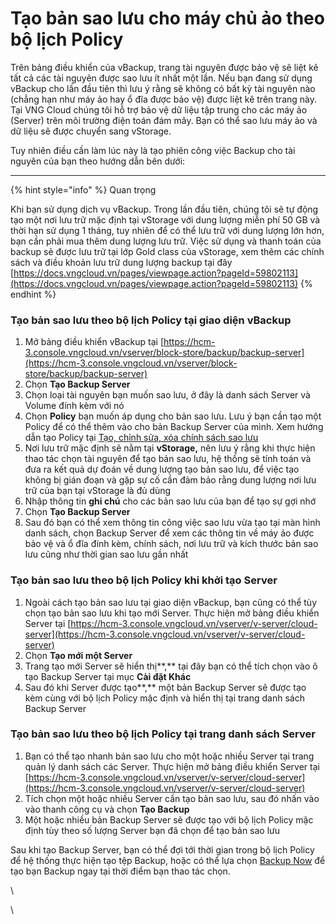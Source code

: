 # Tạo bản sao lưu cho máy chủ ảo theo bộ lịch Policy

Trên bảng điều khiển của vBackup, trang tài nguyên được bảo vệ sẽ liệt kê tất cả các tài nguyên được sao lưu ít nhất một lần. Nếu bạn đang sử dụng vBackup cho lần đầu tiên thì lưu ý rằng sẽ không có bất kỳ tài nguyên nào (chẳng hạn như máy ảo hay ổ đĩa được bảo vệ) được liệt kê trên trang này. Tại VNG Cloud chúng tôi hỗ trợ bảo vệ dữ liệu tập trung cho các máy ảo (Server) trên môi trường điện toán đám mây. Bạn có thể sao lưu máy ảo và dữ liệu sẽ được chuyển sang vStorage.

Tuy nhiên điều cần làm lúc này là tạo phiên công việc Backup cho tài nguyên của bạn theo hướng dẫn bên dưới:

***



{% hint style="info" %}
Quan trọng

Khi bạn sử dụng dịch vụ vBackup. Trong lần đầu tiên, chúng tôi sẽ tự động tạo một nơi lưu trữ mặc định tại vStorage với dung lượng miễn phí 50 GB và thời hạn sử dụng 1 tháng, tuy nhiên để có thể lưu trữ với dung lượng lớn hơn, bạn cần phải mua thêm dung lượng lưu trữ. Việc sử dụng và thanh toán của backup sẽ được lưu trữ tại lớp Gold class của vStorage, xem thêm các chính sách và điều khoản lưu trữ dung lượng backup tại đây [https://docs.vngcloud.vn/pages/viewpage.action?pageId=59802113](https://docs.vngcloud.vn/pages/viewpage.action?pageId=59802113)
{% endhint %}



### **Tạo bản sao lưu theo bộ lịch Policy tại giao diện vBackup** <a href="#taobansaoluuchomaychuaotheobolichpolicy-taobansaoluutheobolichpolicytaigiaodienvbackup" id="taobansaoluuchomaychuaotheobolichpolicy-taobansaoluutheobolichpolicytaigiaodienvbackup"></a>

1. Mở bảng điều khiển vBackup tại [https://hcm-3.console.vngcloud.vn/vserver/block-store/backup/backup-server](https://hcm-3.console.vngcloud.vn/vserver/block-store/backup/backup-server)
2. Chọn **Tạo Backup Server**
3. Chọn loại tài nguyên bạn muốn sao lưu, ở đây là danh sách Server và Volume đính kèm với nó
4. Chọn **Policy** bạn muốn áp dụng cho bản sao lưu. Lưu ý bạn cần tạo một Policy để có thể thêm vào cho bản Backup Server của mình. Xem hướng dẫn tạo Policy tại [Tạo, chỉnh sửa, xóa chính sách sao lưu](chinh-sach-sao-luu/tao-chinh-sua-xoa-chinh-sach-sao-luu.md)
5. Nơi lưu trữ mặc định sẽ nằm tại **vStorage,** nên lưu ý rằng khi thực hiện thao tác chọn tài nguyên để tạo bản sao lưu, hệ thống sẽ tính toán và đưa ra kết quả dự đoán về dung lượng tạo bản sao lưu, để việc tạo không bị gián đoạn và gặp sự cố cần đảm bảo rằng dung lượng nơi lưu trữ của bạn tại vStorage là đủ dùng
6. Nhập thông tin **ghi chú** cho các bản sao lưu của bạn để tạo sự gợi nhớ&#x20;
7. Chọn **Tạo Backup Server**
8. Sau đó bạn có thể xem thông tin công việc sao lưu vừa tạo tại màn hình danh sách, chọn Backup Server để xem các thông tin về máy ảo được bảo vệ và ổ đĩa đính kèm, chính sách, nơi lưu trữ và kích thước bản sao lưu cũng như thời gian sao lưu gần nhất

### **Tạo bản sao lưu theo bộ lịch Policy khi khởi tạo Server** <a href="#taobansaoluuchomaychuaotheobolichpolicy-taobansaoluutheobolichpolicykhikhoitaoserver" id="taobansaoluuchomaychuaotheobolichpolicy-taobansaoluutheobolichpolicykhikhoitaoserver"></a>

1. Ngoài cách tạo bản sao lưu tại giao diện vBackup, bạn cũng có thể tùy chọn tạo bản sao lưu khi tạo mới Server. Thực hiện mở bảng điều khiển Server tại [https://hcm-3.console.vngcloud.vn/vserver/v-server/cloud-server](https://hcm-3.console.vngcloud.vn/vserver/v-server/cloud-server)
2. Chọn **Tạo mới một Server**
3. Trang tạo mới Server sẽ hiển thị**,** tại đây bạn có thể tích chọn vào ô tạo Backup Server tại mục **Cài đặt Khác**
4. Sau đó khi Server được tạo**,** một bản Backup Server sẽ được tạo kèm cùng với bộ lịch Policy mặc định và hiển thị tại trang danh sách Backup Server

### **Tạo bản sao lưu theo bộ lịch Policy tại trang danh sách Server** <a href="#taobansaoluuchomaychuaotheobolichpolicy-taobansaoluutheobolichpolicytaitrangdanhsachserver" id="taobansaoluuchomaychuaotheobolichpolicy-taobansaoluutheobolichpolicytaitrangdanhsachserver"></a>

1. Bạn có thể tạo nhanh bản sao lưu cho một hoặc nhiều Server tại trang quản lý danh sách các Server. Thực hiện mở bảng điều khiển Server tại [https://hcm-3.console.vngcloud.vn/vserver/v-server/cloud-server](https://hcm-3.console.vngcloud.vn/vserver/v-server/cloud-server)
2. Tích chọn một hoặc nhiều Server cần tạo bản sao lưu, sau đó nhấn vào vào thanh công cụ và chọn **Tạo Backup**
3. Một hoặc nhiều bản Backup Server sẽ được tạo với bộ lịch Policy mặc định tùy theo số lượng Server bạn đã chọn để tạo bản sao lưu

Sau khi tạo Backup Server, bạn có thể đợi tới thời gian trong bộ lịch Policy để hệ thống thực hiện tạo tệp Backup, hoặc có thể lựa chọn [Backup Now](tao-ban-sao-luu-ngay-lap-tuc-backup-now.md) để tạo bạn Backup ngay tại thời điểm bạn thao tác chọn.

\


\
